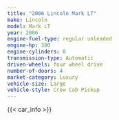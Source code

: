 ```yaml
---
title: "2006 Lincoln Mark LT"
make: Lincoln
model: Mark LT
year: 2006
engine-fuel-type: regular unleaded
engine-hp: 300
engine-cylinders: 8
transmission-type: Automatic
driven-wheels: four wheel drive
number-of-doors: 4
market-category: Luxury
vehicle-size: Large
vehicle-style: Crew Cab Pickup
---
```


{{< car_info >}}
